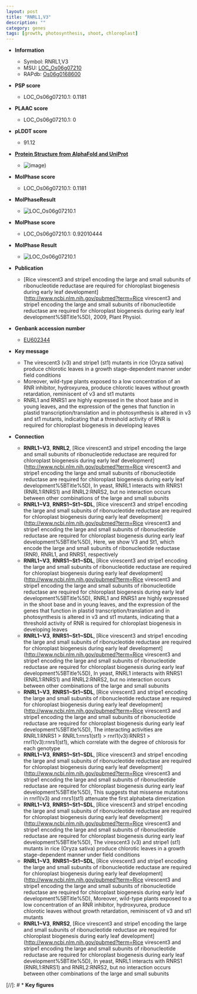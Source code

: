 ```yaml
---
layout: post
title: "RNRL1,V3"
description: ""
category: genes
tags: [growth, photosynthesis, shoot, chloroplast]
---
```


* **Information**  
    + Symbol: RNRL1,V3  
    + MSU: [LOC_Os06g07210](http://rice.plantbiology.msu.edu/cgi-bin/ORF_infopage.cgi?orf=LOC_Os06g07210)  
    + RAPdb: [Os06g0168600](http://rapdb.dna.affrc.go.jp/viewer/gbrowse_details/irgsp1?name=Os06g0168600)  

* **PSP score**  
    + LOC_Os06g07210.1: 0.1181 

* **PLAAC score**  
    + LOC_Os06g07210.1: 0 

* **pLDDT score**
    + 91.12

* **[Protein Structure from AlphaFold and UniProt](https://www.uniprot.org/uniprotkb/A0A0P0WTF8/entry#structure)**
    + ![image](https://ricepsp.github.io/images/A/AF-A0A0P0WTF8-F1.png))

* **MolPhase score**
    + LOC_Os06g07210.1: 0.1181

* **MolPhaseResult**
    + ![LOC_Os06g07210.1](https://ricepsp.github.io/pictures/LOC_Os06g/LOC_Os06g07210.1.png)

* **MolPhase score**
    + LOC_Os06g07210.1: 0.92010444

* **MolPhase Result**
    + ![LOC_Os06g07210.1](https://304243504.github.io/Pictures/LOC_Os06g/LOC_Os06g07210.1.png)

* **Publication**  
    + [Rice virescent3 and stripe1 encoding the large and small subunits of ribonucleotide reductase are required for chloroplast biogenesis during early leaf development](http://www.ncbi.nlm.nih.gov/pubmed?term=Rice virescent3 and stripe1 encoding the large and small subunits of ribonucleotide reductase are required for chloroplast biogenesis during early leaf development%5BTitle%5D), 2009, Plant Physiol.

* **Genbank accession number**  
    + [EU602344](http://www.ncbi.nlm.nih.gov/nuccore/EU602344)

* **Key message**  
    + The virescent3 (v3) and stripe1 (st1) mutants in rice (Oryza sativa) produce chlorotic leaves in a growth stage-dependent manner under field conditions
    + Moreover, wild-type plants exposed to a low concentration of an RNR inhibitor, hydroxyurea, produce chlorotic leaves without growth retardation, reminiscent of v3 and st1 mutants
    + RNRL1 and RNRS1 are highly expressed in the shoot base and in young leaves, and the expression of the genes that function in plastid transcription/translation and in photosynthesis is altered in v3 and st1 mutants, indicating that a threshold activity of RNR is required for chloroplast biogenesis in developing leaves

* **Connection**  
    + __RNRL1~V3__, __RNRL2__, [Rice virescent3 and stripe1 encoding the large and small subunits of ribonucleotide reductase are required for chloroplast biogenesis during early leaf development](http://www.ncbi.nlm.nih.gov/pubmed?term=Rice virescent3 and stripe1 encoding the large and small subunits of ribonucleotide reductase are required for chloroplast biogenesis during early leaf development%5BTitle%5D), In yeast, RNRL1 interacts with RNRS1 (RNRL1:RNRS1) and RNRL2:RNRS2, but no interaction occurs between other combinations of the large and small subunits
    + __RNRL1~V3__, __RNRS1~St1~SDL__, [Rice virescent3 and stripe1 encoding the large and small subunits of ribonucleotide reductase are required for chloroplast biogenesis during early leaf development](http://www.ncbi.nlm.nih.gov/pubmed?term=Rice virescent3 and stripe1 encoding the large and small subunits of ribonucleotide reductase are required for chloroplast biogenesis during early leaf development%5BTitle%5D), Here, we show V3 and St1, which encode the large and small subunits of ribonucleotide reductase (RNR), RNRL1, and RNRS1, respectively
    + __RNRL1~V3__, __RNRS1~St1~SDL__, [Rice virescent3 and stripe1 encoding the large and small subunits of ribonucleotide reductase are required for chloroplast biogenesis during early leaf development](http://www.ncbi.nlm.nih.gov/pubmed?term=Rice virescent3 and stripe1 encoding the large and small subunits of ribonucleotide reductase are required for chloroplast biogenesis during early leaf development%5BTitle%5D), RNRL1 and RNRS1 are highly expressed in the shoot base and in young leaves, and the expression of the genes that function in plastid transcription/translation and in photosynthesis is altered in v3 and st1 mutants, indicating that a threshold activity of RNR is required for chloroplast biogenesis in developing leaves
    + __RNRL1~V3__, __RNRS1~St1~SDL__, [Rice virescent3 and stripe1 encoding the large and small subunits of ribonucleotide reductase are required for chloroplast biogenesis during early leaf development](http://www.ncbi.nlm.nih.gov/pubmed?term=Rice virescent3 and stripe1 encoding the large and small subunits of ribonucleotide reductase are required for chloroplast biogenesis during early leaf development%5BTitle%5D), In yeast, RNRL1 interacts with RNRS1 (RNRL1:RNRS1) and RNRL2:RNRS2, but no interaction occurs between other combinations of the large and small subunits
    + __RNRL1~V3__, __RNRS1~St1~SDL__, [Rice virescent3 and stripe1 encoding the large and small subunits of ribonucleotide reductase are required for chloroplast biogenesis during early leaf development](http://www.ncbi.nlm.nih.gov/pubmed?term=Rice virescent3 and stripe1 encoding the large and small subunits of ribonucleotide reductase are required for chloroplast biogenesis during early leaf development%5BTitle%5D), The interacting activities are RNRL1:RNRS1 > RNRL1:rnrs1(st1) > rnrl1(v3):RNRS1 > rnrl1(v3):rnrs1(st1), which correlate with the degree of chlorosis for each genotype
    + __RNRL1~V3__, __RNRS1~St1~SDL__, [Rice virescent3 and stripe1 encoding the large and small subunits of ribonucleotide reductase are required for chloroplast biogenesis during early leaf development](http://www.ncbi.nlm.nih.gov/pubmed?term=Rice virescent3 and stripe1 encoding the large and small subunits of ribonucleotide reductase are required for chloroplast biogenesis during early leaf development%5BTitle%5D), This suggests that missense mutations in rnrl1(v3) and rnrs1(st1) attenuate the first alphabeta dimerization
    + __RNRL1~V3__, __RNRS1~St1~SDL__, [Rice virescent3 and stripe1 encoding the large and small subunits of ribonucleotide reductase are required for chloroplast biogenesis during early leaf development](http://www.ncbi.nlm.nih.gov/pubmed?term=Rice virescent3 and stripe1 encoding the large and small subunits of ribonucleotide reductase are required for chloroplast biogenesis during early leaf development%5BTitle%5D), The virescent3 (v3) and stripe1 (st1) mutants in rice (Oryza sativa) produce chlorotic leaves in a growth stage-dependent manner under field conditions
    + __RNRL1~V3__, __RNRS1~St1~SDL__, [Rice virescent3 and stripe1 encoding the large and small subunits of ribonucleotide reductase are required for chloroplast biogenesis during early leaf development](http://www.ncbi.nlm.nih.gov/pubmed?term=Rice virescent3 and stripe1 encoding the large and small subunits of ribonucleotide reductase are required for chloroplast biogenesis during early leaf development%5BTitle%5D), Moreover, wild-type plants exposed to a low concentration of an RNR inhibitor, hydroxyurea, produce chlorotic leaves without growth retardation, reminiscent of v3 and st1 mutants
    + __RNRL1~V3__, __RNRS2__, [Rice virescent3 and stripe1 encoding the large and small subunits of ribonucleotide reductase are required for chloroplast biogenesis during early leaf development](http://www.ncbi.nlm.nih.gov/pubmed?term=Rice virescent3 and stripe1 encoding the large and small subunits of ribonucleotide reductase are required for chloroplast biogenesis during early leaf development%5BTitle%5D), In yeast, RNRL1 interacts with RNRS1 (RNRL1:RNRS1) and RNRL2:RNRS2, but no interaction occurs between other combinations of the large and small subunits

[//]: # * **Key figures**  


